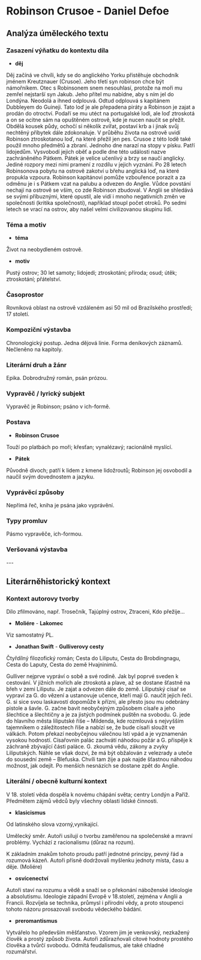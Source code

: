 # Robinson Crusoe - Daniel Defoe

## Analýza úměleckého textu

### Zasazení výňatku do kontextu díla

- **děj**

Děj začíná ve chvíli, kdy se do anglického Yorku přistěhuje obchodník jménem Kreutznauer (Crusoe). Jeho třetí syn robinson chce být námořníkem. Otec s Robinsonem snem nesouhlasí, protože na moři mu zemřel nejstarší syn Jakub. Jeho přítel mu nabídne, aby s ním jel do Londýna. Neodolá a ihned odplouvá. Odtud odplouvá s kapitánem Dubbleyem do Guineji. Tato loď je ale přepadena piráty a Robinson je zajat a prodán do otroctví. Podaří se mu utéct na portugalské lodi, ale loď ztroskotá a on se ocitne sám na opuštěném ostrově, kde je nucen naučit se přežít. Obdělá kousek půdy, ochočí si několik zvířat, postaví krb a i jinak svůj nechtěný příbytek dále zdokonaluje. V průběhu života na ostrově uvidí Robinson ztroskotanou loď, na které přežil jen pes. Crusoe z této lodě také použil mnoho předmětů a zbraní. Jednoho dne narazí na stopy v písku. Patří lidojedům. Vysvobodí jejich oběť a podle dne této události nazve zachráněného Pátkem. Pátek je velice učenlivý a brzy se naučí anglicky. Jediné rozpory mezi nimi pramení z rozdílu v jejich vyznání. Po 28 letech Robinsonova pobytu na ostrově zakotví u břehu anglická loď, na které propukla vzpoura. Robinson kapitánovi pomůže vzbouřence porazit a za odměnu je i s Pátkem vzat na palubu a odvezen do Anglie. Vůdce povstání nechají na ostrově se vším, co zde Robinson zbudoval. V Anglii se shledává se svými příbuznými, které opustil, ale vidí i mnoho negativních změn ve společnosti (kritika společnosti), například stoupl počet otroků. Po sedmi letech se vrací na ostrov, aby našel velmi civilizovanou skupinu lidí.

### Téma a motiv

- **téma**

Život na neobydleném ostrově.

- **motiv**

Pustý ostrov; 30 let samoty; lidojedi; ztroskotání; příroda; osud; útěk; ztroskotání; přátelství.

### Časoprostor

Rovníková oblast na ostrově vzdáleném asi 50 mil od Brazilského prostředí; 17 století.

### Kompoziční výstavba

Chronologický postup. Jedna dějová linie. Forma deníkových záznamů. Nečleněno na kapitoly.

### Literární druh a žánr

Epika. Dobrodružný román, psán prózou.

### Vypravěč / lyrický subjekt

Vypravěč je Robinson; psáno v ich-formě.

### Postava

- **Robinson Crusoe**

Touží po platbách po moři; křesťan; vynalézavý; racionálně myslící.

- **Pátek**

Původně divoch; patří k lidem z kmene lidožroutů; Robinson jej osvobodil a naučil svým dovednostem a jazyku.

### Vyprávěcí způsoby

Nepřímá řeč, kniha je psána jako vyprávění.

### Typy promluv

Pásmo vypravěče, ich-formou.

### Veršovaná výstavba

\-\-\-

## Literárněhistorický kontext

### Kontext autorovy tvorby

Dílo zfilmováno, např. Trosečník, Tajúplný ostrov, Ztraceni, Kdo přežije...

- **Moliére** - **Lakomec**

Viz samostatný PL.

- **Jonathan Swift** - **Gulliverovy cesty**

Čtyřdílný filozofický román; Cesta do Liliputu, Cesta do Brobdingnagu, Cesta do Laputy, Cesta do země Hvajninimů.

Gulliver nejprve vypráví o sobě a své rodině. Jak byl poprvé sveden k cestování. V jižních mořích ale ztroskotá a plave, až se dostane šťastně na břeh v zemi Liliputu. Je zajat a odvezen dále do země. Liliputský císař se vypraví za G. do vězení a ustanovuje učence, kteří mají G. naučit jejich řeči. G. si sice svou laskavostí dopomůže k přízni, ale přesto jsou mu odebrány pistole a šavle. G. začne bavit neobyčejným způsobem císaře a jeho šlechtice a šlechtičny a je za jistých podmínek puštěn na svobodu. G. jede do hlavního města liliputské říše – Mildenda, kde rozmlouvá s nejvyšším tajemníkem o záležitostech říše a nabízí se, že bude císaři sloužit ve válkách. Potom překazí neobyčejnou válečnou lstí vpád a je vyznamenán vysokou hodností. Císařovnin palác zachvátí náhodou požár a G. přispěje k záchraně zbývající části paláce. G. zkoumá vědu, zákony a zvyky Liliputských. Náhle se však dozví, že má být obžalován z velezrady a uteče do sousední země – Blefuska. Chvíli tam žije a pak najde šťastnou náhodou možnost, jak odejít. Po menších nesnázích se dostane zpět do Anglie.

### Literální / obecně kulturní kontext

V 18. století věda dospěla k novému chápání světa; centry Londýn a Paříž. Předmětem zájmů vědců byly všechny oblasti lidské činnosti.

- **klasicismus**

Od latinského slova vzorný,vynikající.

Umělecký směr. Autoři usilují o tvorbu zaměřenou na společenské a mravní problémy. Vychází z racionalismu (důraz na rozum).

K základním znakům tohoto proudu patří jednotné principy, pevný řád a rozumová kázeň. Autoři přísně dodržovali myšlenku jednoty místa, času a děje. (Moliére)

- **osvícenectví**

Autoři staví na rozumu a vědě a snaží se o překonání náboženské ideologie a absolutismu. Ideologie západní Evropě v 18.století, zejména v Anglii a Francii. Rozvíjela se technika, průmysl i přírodní vědy, a proto stoupenci tohoto názoru prosazovali svobodu vědeckého bádání. 

- **preromantismus**

Vytvářelo ho především měšťanstvo. Vzorem jim je venkovský, nezkažený člověk a prostý způsob života. Autoři zdůrazňovali citové hodnoty prostého člověka a tvůrčí svobodu. Odmítá feudalismus, ale také chladné rozumářství.
